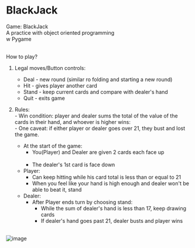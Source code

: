 # BlackJack
Game: BlackJack<br>
A practice with object oriented programming<br>
w Pygame<br><br>

How to play?<br>
1. Legal moves/Button controls:<br>
    - Deal - new round (similar ro folding and starting a new round)<br>
    - Hit - gives player another card<br>
    - Stand - keep current cards and compare with dealer's hand<br>
    - Quit - exits game<br>

2. Rules:<br>
        - Win condition: player and dealer sums the total of the value of the cards in their hand, and whoever is higher wins:<br>
        - One caveat: if either player or dealer goes over 21, they bust and lost the game.<br>
      - At the start of the game:<br>
        -  You(Player) and Dealer are given 2 cards each face up<br><br>
        -  The dealer's 1st card is face down
      - Player:<br>
        - Can keep hitting while his card total is less than or equal to 21<br>
        - When you feel like your hand is high enough and dealer won't be able to beat it, stand<br>
      - Dealer:<br>
        - After Player ends turn by choosing stand:<br>
          - While the sum of dealer's hand is less than 17, keep drawing cards<br>
          - If dealer's hand goes past 21, dealer busts and player wins<br><br>
  
![image](https://user-images.githubusercontent.com/98131995/210928293-96b418be-0669-434d-ba6c-15770412aef2.png)<br><br>
